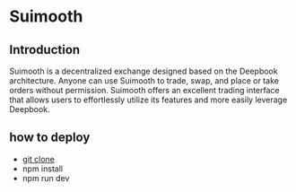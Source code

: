 # Suimooth


## Introduction

Suimooth is a decentralized exchange designed based on the Deepbook architecture. Anyone can use Suimooth to trade, swap, and place or take orders without permission. Suimooth offers an excellent trading interface that allows users to effortlessly utilize its features and more easily leverage Deepbook.

## how to deploy

- [git clone ](https://github.com/fishdoge/suimooth-swap.git)
- npm install
- npm run dev
